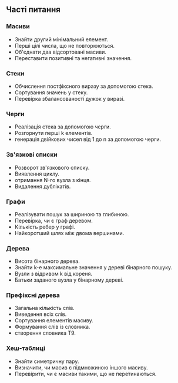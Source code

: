 ## Часті питання

### Масиви

-   Знайти другий мінімальний елемент.
-   Перші цілі числа, що не повторюються.
-   Об'єднати два відсортовані масиви.
-   Переставити позитивні та негативні значення.

### Стеки

-   Обчислення постфіксного виразу за допомогою стека.
-   Сортування значень у стеку.
-   Перевірка збалансованості дужок у виразі.

### Черги

-   Реалізація стека за допомогою черги.
-   Розгорнути перші k елементів.
-   генерація двійкових чисел від 1 до n за допомогою черги.

### Зв'язкові списки

-   Розворот зв'язкового списку.
-   Виявлення циклу.
-   отримання N-го вузла з кінця.
-   Видалення дублікатів.

### Графи

-   Реалізувати пошук за шириною та глибиною.
-   Перевірка, чи є граф деревом.
-   Кількість ребер у графі.
-   Найкоротший шлях між двома вершинами.

### Дерева

-   Висота бінарного дерева.
-   Знайти k-е максимальне значення у дереві бінарного пошуку.
-   Вузли з відривом k від кореня.
-   Батьки заданого вузла у бінарному дереві.

### Префіксні дерева

-   Загальна кількість слів.
-   Виведення всіх слів.
-   Сортування елементів масиву.
-   Формування слів із словника.
-   створення словника T9.

### Хеш-таблиці

-   Знайти симетричну пару.
-   Визначити, чи масив є підмножиною іншого масиву.
-   Перевірити, чи є масиви такими, що не перетинаються.
